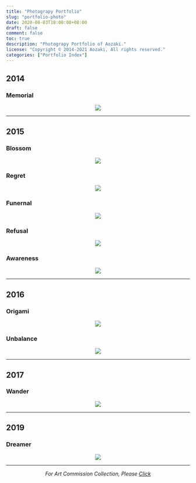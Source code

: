 ```yaml
---
title: "Photograpy Portfolio"
slug: "portfolio-photo"
date: 2020-08-03T18:00:08+08:00
draft: false
comment: false
toc: true
description: "Photograpy Portfolio of Aozaki."
license: "Copyright © 2014-2021 Aozaki, All rights reserved."
categories: ["Portfolio Index"]
---
```


<!--more-->

## 2014

### Memorial

<a href="/portrait-memorial/">
    <div align="center">
        <img src="/media/work.jpg">
    </div>
</a>

---

## 2015

### Blossom

<a href="/portrait-blossom/">
    <div align="center">
        <img src="https://img.aozaki.cc/portfolio/20150209_0001.jpg">
    </div>
</a>

### Regret

<a href="/portrait-regret/">
    <div align="center">
        <img src="https://img.aozaki.cc/portfolio/20150329_0005.jpg">
    </div>
</a>

### Funernal

<a href="/portrait-funernal/">
    <div align="center">
        <img src="https://img.aozaki.cc/portfolio/20150809_0002.jpg">
    </div>
</a>

### Refusal

<a href="/portrait-refusal/">
    <div align="center">
        <img src="https://img.aozaki.cc/portfolio/20150726_0003.jpg">
    </div>
</a>

### Awareness

<a href="/portrait-awareness/">
    <div align="center">
        <img src="https://img.aozaki.cc/portfolio/20151125_0002.jpg">
    </div>
</a>

---

## 2016

### Origami

<a href="/portrait-origami/">
    <div align="center">
        <img src="https://img.aozaki.cc/portfolio/20160505_0001.jpg">
    </div>
</a>

### Unbalance

<a href="/portrait-unbalance/">
    <div align="center">
        <img src="https://img.aozaki.cc/portfolio/20160715_0005.jpg">
    </div>
</a>

---

## 2017

### Wander

<a href="/portrait-wander/">
    <div align="center">
        <img src="https://img.aozaki.cc/portfolio/20170720_0001.jpg">
    </div>
</a>

---

## 2019

### Dreamer

<a href="/portrait-dreamer/">
    <div align="center">
        <img src="https://img.aozaki.cc/portfolio/20190214_0001.jpg">
    </div>
</a>

---

<div align="center"><i>For Art Commission Collection, Please <a href="/art-comission-collection/">Click</a></i></div>
